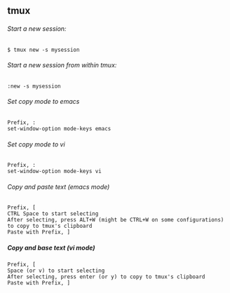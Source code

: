 ## tmux

###### Start a new session:
  `$ tmux new -s mysession`

###### Start a new session from within tmux:
  `:new -s mysession`

###### Set copy mode to emacs
    Prefix, :
    set-window-option mode-keys emacs

###### Set copy mode to vi
    Prefix, :
    set-window-option mode-keys vi

###### Copy and paste text (emacs mode)
    Prefix, [
    CTRL Space to start selecting
    After selecting, press ALT+W (might be CTRL+W on some configurations) to copy to tmux's clipboard
    Paste with Prefix, ]

##### Copy and base text (vi mode)
    Prefix, [
    Space (or v) to start selecting
    After selecting, press enter (or y) to copy to tmux's clipboard
    Paste with Prefix, ]
